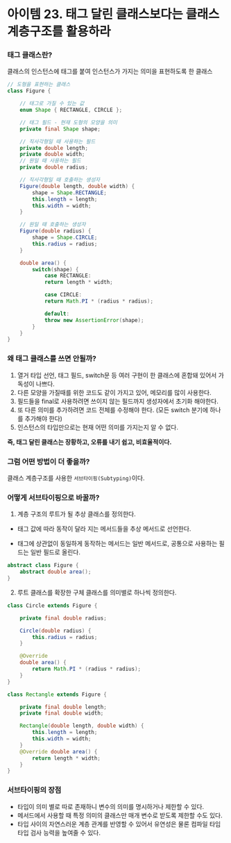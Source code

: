 # 아이템 23. 태그 달린 클래스보다는 클래스 계층구조를 활용하라

### 태그 클래스란?

클래스의 인스턴스에 태그를 붙여 인스턴스가 가지는 의미을 표현하도록 한 클래스

```JAVA
// 도형을 표현하는 클래스
class Figure {

    // 태그로 가질 수 있는 값
	enum Shape { RECTANGLE, CIRCLE };

	// 태그 필드 - 현재 도형의 모양을 의미
	private final Shape shape;

	// 직사각형일 때 사용하는 필드
	private double length;
	private double width;
	// 원일 때 사용하는 필드
	private double radius;

	// 직사각형일 때 호출하는 생성자
	Figure(double length, double width) {
		shape = Shape.RECTANGLE;
		this.length = length;
		this.width = width;
	}

	// 원일 때 호출하는 생성자
	Figure(double radius) {
		shape = Shape.CIRCLE;
		this.radius = radius;
	}

	double area() {
		switch(shape) {
			case RECTANGLE:
			return length * width;

			case CIRCLE:
			return Math.PI * (radius * radius);

			default:
			throw new AssertionError(shape);
		}
	}
}
```

### 왜 태그 클래스를 쓰면 안될까?

1. 열거 타입 선언, 태그 필드, switch문 등 여러 구현이 한 클래스에 혼합돼 있어서 가독성이 나쁘다.
2. 다른 모양을 가질때를 위한 코드도 같이 가지고 있어, 메모리를 많이 사용한다.
3. 필드들을 final로 사용하려면 쓰이지 않는 필드까지 생성자에서 초기화 해야한다.
4. 또 다른 의미를 추가하려면 코드 전체를 수정해야 한다. (모든 switch 분기에 하나를 추가해야 한다)
5. 인스턴스의 타입만으로는 현재 어떤 의미를 가지는지 알 수 없다.

**즉, 태그 달린 클래스는 장황하고, 오류를 내기 쉽고, 비효율적이다.**

### 그럼 어떤 방법이 더 좋을까?

클래스 계층구조를 사용한 `서브타이핑(Subtyping)`이다.

### 어떻게 서브타이핑으로 바꿀까?

1. 계층 구조의 루트가 될 추상 클래스를 정의한다.

  * 태그 값에 따라 동작이 달라 지는 메서드들을 추상 메서드로 선언한다.

  * 태그에 상관없이 동일하게 동작하는 메서드는 일반 메서드로, 공통으로 사용하는 필드는 일반 필드로 올린다.

```JAVA
abstract class Figure {
    abstract double area();
}
```

2. 루트 클래스를 확장한 구체 클래스를 의미별로 하나씩 정의한다.

```JAVA
class Circle extends Figure {

    private final double radius;

    Circle(double radius) { 
        this.radius = radius; 
    }

    @Override 
    double area() { 
        return Math.PI * (radius * radius); 
    }
}

class Rectangle extends Figure {

    private final double length;
    private final double width;

    Rectangle(double length, double width) {
        this.length = length;
        this.width = width;
    }
    @Override double area() { 
        return length * width; 
    }
}
```

### 서브타이핑의 장점

* 타입이 의미 별로 따로 존재하니 변수의 의미를 명시하거나 제한할 수 있다.
* 메서드에서 사용할 때 특정 의미의 클래스만 매개 변수로 받도록 제한할 수도 있다. 
* 타입 사이의 자연스러운 계층 관계를 반영할 수 있어서 유연성은 물론 컴파일 타임 타입 검사 능력을 높여줄 수 있다.